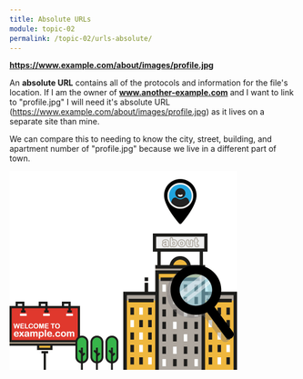 ```yaml
---
title: Absolute URLs
module: topic-02
permalink: /topic-02/urls-absolute/
---
```


<div class="divider-heading"></div>

<i class="fas fa-long-arrow-alt-right" style="color: #20B5E9"></i> **https://www.example.com/about/images/profile.jpg**

An **absolute URL** contains all of the protocols and information for the file's location. If I am the owner of **www.another-example.com** and I want to link to "profile.jpg" I will need it's absolute URL (https://www.example.com/about/images/profile.jpg) as it lives on a separate site than mine.

We can compare this to needing to know the city, street, building, and apartment number of "profile.jpg" because we live in a different part of town.

<img src="../img/url-building.gif" alt="apartment building" style="width: 400px;" />
